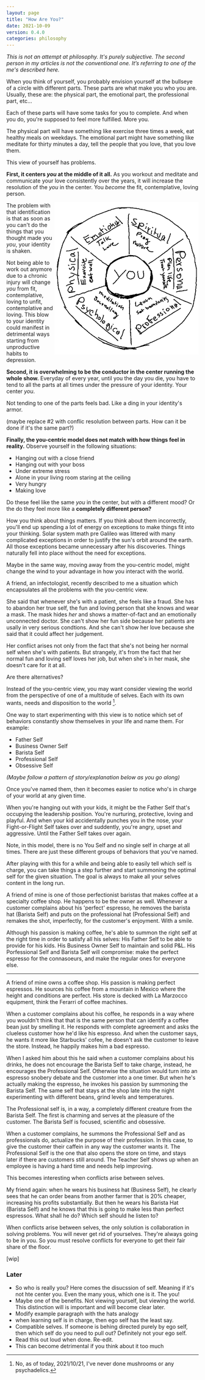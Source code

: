 ```yaml
---
layout: page
title: "How Are You?"
date: 2021-10-09
version: 0.4.0
categories: philosophy
---
```


_This is not an attempt at philosophy. It's purely subjective. The second person
in my articles is not the conventional one. It’s referring to one of the me's described here._

When you think of yourself, you probably envision yourself at the bullseye of a circle with
different parts. These parts are what make you who you are.
Usually, these are: the physical part, the emotional part, the professional part, etc...

Each of these parts will have some tasks for you to complete. And when you do, you're supposed
to feel more fulfilled. More you.

The physical part will have something like exercise three times a week, eat healthy
meals on weekdays. The emotional part might have something like meditate for thirty minutes a day,
tell the people that you love, that you love them.

This view of yourself has problems.

**First, it centers _you_ at the middle of it all.** As you workout and meditate and communicate your love
consistently over the years, it will increase the resolution of the _you_ in the center. You _become_ the fit,
contemplative, loving person.

<img src="/assets/hey-you-in-the-middle.png" height="400" style="float: right;">

The problem with that identification is that as soon as you can't do the things that you thought made you
_you_, your identity is shaken.

Not being able to work out anymore due to a chronic injury will change _you_
from fit, contemplative, loving to unfit, contemplative and loving. This blow to your identity could manifest
in detrimental ways starting from unproductive habits to depression.

**Second, it is overwhelming to be the conductor in the center running the whole show.** Everyday of every year, until you the day you die,
you have to tend to all the parts at all times under the pressure of your identity. Your center _you_.

Not tending to one of the parts feels bad. Like a ding in your identity's armor.

(maybe replace #2 with conflic resolution between parts. How can it be done if it's the same part?)

**Finally, the you-centric model does not match with how things feel in reality.** Observe yourself in the following situations:

- Hanging out with a close friend
- Hanging out with your boss
- Under extreme stress
- Alone in your living room staring at the ceiling
- Very hungry
- Making love

Do these feel like the same _you_ in the center, but with a different mood? Or the do they feel more like a **completely different person?**

How you think about things matters. If you think about them incorrectly, you'll end up spending a lot of energy
on exceptions to make things fit into your thinking. Solar system math pre Galileo was littered with many
complicated exceptions in order to justify the sun's orbit around the earth. All those exceptions became unnecessary
after his discoveries. Things naturally fell into place without the need for exceptions.

Maybe in the same way, moving away from the you-centric model, might change the wind to your advantage in how you interact with the world.

A friend, an infectologist, recently described to me a situation which encapsulates all the problems with the you-centric view.

She said that whenever she's with a patient, she feels like a fraud. She has to abandon her true self, the fun and loving person that
she knows and wear a mask. The mask hides _her_ and shows a matter-of-fact and an emotionally unconnected doctor. She can't show
her fun side because her patients are usally in very serious condtions. And she can't show her love because she said that it could
affect her judgement.

Her conflict arises not only from the fact that she's not being her normal self when she's with patients. But strangely, it's from the
fact that her normal fun and loving self loves her job, but when she's in her mask, she doesn't care for it at all.

Are there alternatives?

Instead of the you-centric view, you may want consider viewing the world from
the perspective of one of a multitude of selves. Each with its own wants,
needs and disposition to the world [^1].

One way to start experimenting with this view is to notice which set of behaviors
constantly show themselves in your life and name them. For example:

- Father Self
- Business Owner Self
- Barista Self
- Professional Self
- Obsessive Self

_(Maybe follow a pattern of story/explanation below as you go along)_

Once you've named them, then it becomes easier to notice who's in charge of your world
at any given time.

When you're hanging out with your kids, it might be the Father Self that's occupying
the leadership position. You're nurturing, protective, loving and playful. And
when your kid accidentally punches you in the nose, your Fight-or-Flight Self takes
over and suddently, you're angry, upset and aggressive. Until the Father Self takes
over again.

Note, in this model, there is no You Self and no single self in charge at all times. There are just
these different groups of behaviors that you've named.

After playing with this for a while and being able to easily tell which self is charge, you can take
things a step further and start summoning the optimal self for the given
situation. The goal is always to make all your selves content in the long run.

A friend of mine is one of those perfectionist baristas that makes coffee at a specialty
coffee shop. He happens to be the owner as well. Whenever a customer complains about his
'perfect' espresso, he removes the barista hat (Barista Self) and puts on the
professional hat (Professional Self) and remakes the shot, imperfectly, for the
customer's enjoyment. With a smile.

Although his passion is making coffee, he's able to summon the
right self at the right time in order to satisfy all his selves: His Father Self to be
able to provide for his kids. His Business Owner Self to maintain and solid P&L. His
Porfessional Self and Barista Self will compromise: make the perfect espresso for
the connasoeurs, and make the regular ones for everyone else.

---

A friend of mine owns a coffee shop. His passion is making perfect espressos. He
sources his coffee from a mountain in Mexico where the height and conditions are
perfect. His store is decked with La Marzocco equipment, think the Ferarri of coffee machines.

When a customer complains about his coffee, he responds in a way where
you wouldn't think that that is the same person that can
identify a coffee bean just by smelling it. He responds with complete agreement
and asks the clueless customer how he'd like his espresso. And when the customer says,
he wants it more like Starbucks' cofee, he doesn't ask the customer to leave the store.
Instead, he happily makes him a bad espresso.

When I asked him about this he said when a customer complains about his drinks, he does not
encourage the Barista Self to take charge, instead, he encourages the Professional Self.
Otherwise the situation would turn into an espresso snobery debate and the customer
into a one timer. But when he's actually making the espresso, he invokes his passion
by summoning the Barista Self. The same self that stays at the shop late into
the night experimenting with different beans, grind levels and temperatures.

The Professional self is, in a way, a completely different creature from the Barista Self.
The first is charming and serves at the pleasure of the customer. The Barista Self is focused,
scientific and obsessive.

When a customer complains, he summons the Professional Self and as professionals do, actualize the purpose
of their profession. In this case, to give the customer their caffein in any way the customer wants it. The Professional
Self is the one that also opens the store on time, and stays later if there are customers still around.
The Teacher Self shows up when an employee is having a hard time and needs help improving.

This becomes interesting when conflicts arise between selves.

My friend again: when he wears his business hat (Business Self), he clearly sees that he can order beans from another farmer that
is 20% cheaper, increasing his profits substantially. But then he wears his Barista Hat (Barista Self) and he knows that this is
going to make less than perfect espressos. What shall he do? Which self should he listen to?

When conflicts arise between selves, the only solution is collaboration in solving problems.
You will never get rid of yourselves. They're always going to be in you. So you must resolve
conflicts for everyone to get their fair share of the floor.

[wip]

### Later

- So who is really you? Here comes the disucssion of self. Meaning if it's not hte center you. Even the many yous, which one is it. The you!
- Maybe one of the benefits. Not viewing yourself, but viewing the world. This distinction will is important and will become clear later.
- Modify example paragraph with the hats analogy
- when learning self is in charge, then ego self has the least say.
- Compatible selves. If someone is behing directed purely by ego self, then which self do you need to pull out? Definitely not your ego self.
- Read this out loud when done. Re-edit.
- This can become detrimental if you think about it too much

[^1]: No, as of today, 2021/10/21, I've never done mushrooms or any psychadelics.
